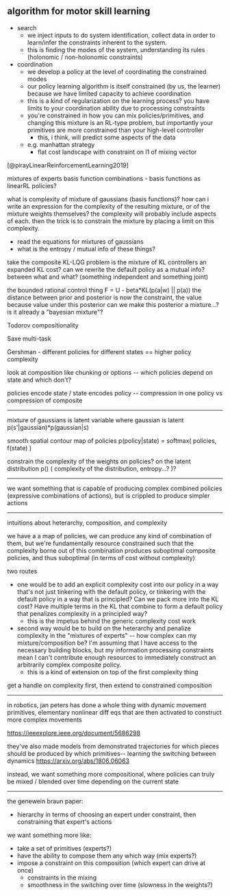 
## algorithm for motor skill learning

- search
  - we inject inputs to do system identification, collect data in order to learn/infer the constraints inherent to the system.
  - this is finding the modes of the system, understanding its rules (holonomic / non-holonomic constraints)
- coordination
  - we develop a policy at the level of coordinating the constrained modes
  - our policy learning algorithm is itself constrained (by us, the learner) because we have limited capacity to achieve coordination
  - this is a kind of regularization on the learning process? you have limits to your coordination ability due to processing constraints
  - you're constrained in how you can mix policies/primitives, and changing this mixture is an RL-type problem, but importantly your primitives are more constrained than your high-level controller
    - this, i think, will predict some aspects of the data
  - e.g. manhattan strategy
    - flat cost landscape with constraint on l1 of mixing vector 

[@pirayLinearReinforcementLearning2019]

mixtures of experts
basis function combinations
    - basis functions as linearRL policies? 

what is complexity of mixture of gaussians (basis functions)? how can i write an expression for the complexity of the resulting mixture, or of the mixture weights themselves? the complexity will probably include aspects of each. then the trick is to constrain the mixture by placing a limit on this complexity.
- read the equations for mixtures of gaussians
- what is the entropy / mutual info of these things? 


take the composite KL-LQG problem
is the mixture of KL controllers an expanded KL cost? 
can we rewrite the default policy as a mutual info? between what and what? (something independent and something joint)



the bounded rational control thing
F = U - beta*KL(p(a|w) || p(a))
the distance between prior and posterior is now the constraint, the value because value under this posterior
can we make this posterior a mixture...? is it already a "bayesian mixture"? 





Todorov compositionality

Saxe multi-task

Gershman - different policies for different states == higher policy complexity

look at composition like chunking or options -- which policies depend on state and which don't?

policies encode state / state encodes policy -- compression in one policy vs compression of composite


--- 

mixture of gaussians is latent variable where gaussian is latent p(s'|gaussian)*p(gaussian|s)

smooth spatial contour map of policies p(policy|state) = softmax( policies, f(state) )

constrain the complexity of the weights on policies? 
on the latent distribution p() ( complexity of the distribution, entropy...? )?

--- 

we want something that is capable of producing complex combined policies (expressive combinations of actions), but is crippled to produce simpler actions

--- 

intuitions about heterarchy, composition, and complexity 

we have a a map of policies, we can produce any kind of combination of them, but we're fundamentally resource constrained such that the complexity borne out of this combination produces suboptimal composite policies, and thus suboptimal (in terms of cost without complexity)

two routes 

- one would be to add an explicit complexity cost into our policy in a way that's not just tinkering with the default policy, or tinkering with the default policy in a way that is principled? Can we pack more into the KL cost? Have multiple terms in the KL that combine to form a default policy that penalizes complexity in a principled way?
  - this is the impetus behind the generic complexity cost work
- second way would be to build on the heterarchy and penalize complexity in the "mixtures of experts" -- how complex can my mixture/composition be? I'm assuming that I have access to the necessary building blocks, but my information processing constraints mean I can't contribute enough resources to immediately construct an arbitrarily complex composite policy.
  - this is a kind of extension on top of the first complexity thing

get a handle on complexity first, then extend to constrained composition

--- 

in robotics, jan peters has done a whole thing with dynamic movement primitives, elementary nonlinear diff eqs that are then activated to construct more complex movements

https://ieeexplore.ieee.org/document/5686298 

they've also made models from demonstrated trajectories for which pieces should be produced by which primitives-- learning the switching between dynamics
https://arxiv.org/abs/1806.06063

instead, we want something more compositional, where policies can truly be mixed / blended over time depending on the current state

--- 

the genewein braun paper:
- hierarchy in terms of choosing an expert under constraint, then constraining that expert's actions

we want something more like:
- take a set of primitives (experts?)
- have the ability to compose them any which way (mix experts?)
- impose a constraint on this composition (which expert can drive at once)
  - constraints in the mixing 
  - smoothness in the switching over time (slowness in the weights?)

